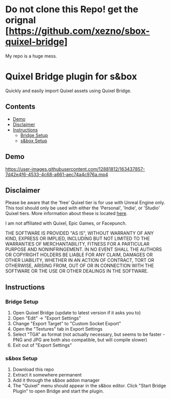 # Do not clone this Repo! get the orignal [https://github.com/xezno/sbox-quixel-bridge]
My repo is a huge mess.

# Quixel Bridge plugin for s&box

Quickly and easily import Quixel assets using Quixel Bridge.

## Contents

* [Demo](#demo)
* [Disclaimer](#disclaimer)
* [Instructions](#instructions)
  + [Bridge Setup](#bridge-setup)
  + [s&box Setup](#sbox-setup)

## Demo

https://user-images.githubusercontent.com/12881812/163437857-7d42e4f6-4533-4c68-a661-aec74a4c976a.mp4

## Disclaimer

Please be aware that the 'free' Quixel tier is for use with Unreal Engine only.
This tool should only be used with either the 'Personal', 'Indie', or 'Studio' Quixel tiers.
More information about these is located [here](https://quixel.com/pricing).

I am not affiliated with Quixel, Epic Games, or Facepunch.

THE SOFTWARE IS PROVIDED "AS IS", WITHOUT WARRANTY OF ANY KIND, EXPRESS OR
IMPLIED, INCLUDING BUT NOT LIMITED TO THE WARRANTIES OF MERCHANTABILITY,
FITNESS FOR A PARTICULAR PURPOSE AND NONINFRINGEMENT. IN NO EVENT SHALL THE
AUTHORS OR COPYRIGHT HOLDERS BE LIABLE FOR ANY CLAIM, DAMAGES OR OTHER
LIABILITY, WHETHER IN AN ACTION OF CONTRACT, TORT OR OTHERWISE, ARISING FROM,
OUT OF OR IN CONNECTION WITH THE SOFTWARE OR THE USE OR OTHER DEALINGS IN THE
SOFTWARE.

## Instructions

### Bridge Setup

1. Open Quixel Bridge (update to latest version if it asks you to)
2. Open "Edit" -> "Export Settings"
3. Change "Export Target" to "Custom Socket Export"
4. Open the "Textures" tab in Export Settings
5. Select "TGA" as format (not actually necessary, but seems to be faster - PNG and JPG are both also compatible, but will
compile slower)
6. Exit out of "Export Settings"

### s&box Setup

1. Download this repo
2. Extract it somewhere permanent
3. Add it through the s&box addon manager
4. The "Quixel" menu should appear in the s&box editor. Click "Start Bridge Plugin" to open Bridge and start the plugin.
